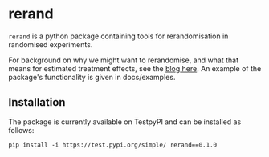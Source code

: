 # rerand


`rerand` is a python package containing tools for rerandomisation in randomised experiments.

For background on why we might want to rerandomise, and what that means for estimated treatment effects, see the [blog here](https://jackblun.github.io/pages_site/2025/07/16/rerandomisation_p1.html). An example of the package's functionality is given in docs/examples.

## Installation

The package is currently available on TestpyPI and can be installed as follows:

`pip install -i https://test.pypi.org/simple/ rerand==0.1.0`
